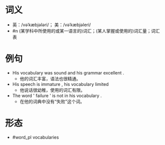 # 词义
- 英：/vəˈkæbjələri/； 美：/vəˈkæbjəleri/
- #n (某学科中所使用的或某一语言的)词汇；(某人掌握或使用的)词汇量；词汇表
# 例句
- His vocabulary was sound and his grammar excellent .
	- 他的词汇丰富，语法也很精通。
- His speech is immature , his vocabulary limited
	- 他说话很幼稚，使用的词汇有限。
- The word ' failure ' is not in his vocabulary .
	- 在他的词典中没有“失败”这个词。
# 形态
- #word_pl vocabularies
